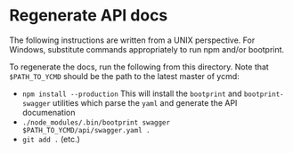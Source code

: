 # Regenerate API docs

The following instructions are written from a UNIX perspective. For Windows,
substitute commands appropriately to run npm and/or bootprint.

To regenerate the docs, run the following from this directory. Note that
`$PATH_TO_YCMD` should be the path to the latest master of ycmd:

- `npm install --production`
  This will install the `bootprint` and `bootprint-swagger` utilities which
  parse the `yaml` and generate the API documenation
- `./node_modules/.bin/bootprint swagger $PATH_TO_YCMD/api/swagger.yaml .`
- `git add .` (etc.)
